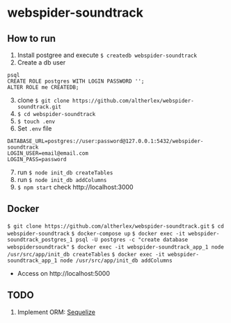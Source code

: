 # webspider-soundtrack

## How to run
1. Install postgree and execute `$ createdb webspider-soundtrack`
2. Create a db user 
```
psql
CREATE ROLE postgres WITH LOGIN PASSWORD '';
ALTER ROLE me CREATEDB;
```
3. clone `$ git clone https://github.com/altherlex/webspider-soundtrack.git`
4. `$ cd webspider-soundtrack`
5. `$ touch .env`
6. Set `.env` file
```
DATABASE_URL=postgres://user:password@127.0.0.1:5432/webspider-soundtrack
LOGIN_USER=email@email.com
LOGIN_PASS=password
```
7. run `$ node init_db createTables`
8. run `$ node init_db addColumns`
9. `$ npm start` check http://localhost:3000

## Docker

`$ git clone https://github.com/altherlex/webspider-soundtrack.git`
`$ cd webspider-soundtrack`
`$ docker-compose up`
`$ docker exec -it webspider-soundtrack_postgres_1 psql -U postgres -c "create database webspidersoundtrack"`
`$ docker exec -it webspider-soundtrack_app_1 node /usr/src/app/init_db createTables`
`$ docker exec -it webspider-soundtrack_app_1 node /usr/src/app/init_db addColumns`

* Access on http://localhost:5000

## TODO

1. Implement ORM: [Sequelize](https://sequelize.org/)
